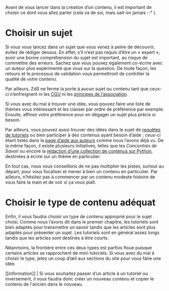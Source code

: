 Avant de vous lancer dans la création d’un contenu, il est important de choisir ce dont vous allez parler (cela va de soi, mais sait-on jamais :-° ).

# Choisir un sujet

Si vous vous lancez dans un sujet que vous venez à peine de découvrir, évitez de rédiger dessus. En effet, s’il n’est pas requis d’être un « expert », avoir une bonne compréhension du sujet est important, au risque de commettre des erreurs. Sachez que vous pouvez également co-écrire avec un auteur plus expérimenté que vous sur la question. De toute façon, les retours et le processus de validation vous permettront de contrôler la qualité de votre contenu.

Par ailleurs, ZdS ne ferme la porte à aucun sujet ou contenu tant que ceux-ci n’enfreignent ni les [CGU](https://zestedesavoir.com/pages/cgu/) ni les [principes de l’association](https://zestedesavoir.com/pages/association/). 

Si vous avez du mal à trouver une idée, vous pouvez faire une liste de thèmes vous intéressant et les classer par ordre de préférence par exemple. Ensuite, affinez votre préférence pour en dégager un sujet plus précis si besoin.

Par ailleurs, vous pouvez aussi trouver des idées dans le sujet de [requêtes de tutoriels](https://zestedesavoir.com/forums/sujet/983/requetes-de-tutoriels/) ou bien participer à des contenus ayant besoin d’aide ; ceux-ci étant listés dans la [page d’aide aux auteurs](https://zestedesavoir.com/contenus/aides/) comme nous l’avons déjà vu. De la même façon, il existe plusieurs initiatives, telles que les *Concentrés de Savoir* ou encore la [rédaction d’une collection de contenus sur Python](https://zestedesavoir.com/forums/sujet/2972/redaction-dune-collection-de-tutoriels-python/?page=1), destinées à écrire sur un thème en particulier.

En tout cas, nous vous conseillons de ne pas multiplier les pistes, surtout au départ, pour vous focaliser et mener à bien un contenu en particulier. Par ailleurs, n’hésitez pas à commencer par un contenu modeste histoire de vous faire la main et de voir si ça vous plaît.

# Choisir le type de contenu adéquat

Enfin, il vous faudra choisir un type de contenu approprié pour le sujet choisi. Comme nous l’avons dit dans le premier chapitre, les tutoriels sont bien adaptés pour transmettre un savoir tandis que les articles sont plus adaptés pour présenter un sujet. Les tutoriels sont en général assez longs tandis que les articles sont destinés à être courts. 

Néanmoins, la frontière entre ces deux types est parfois floue puisque certains articles se rapprochent de mini-tutoriels. Si vous avez du mal à choisir le type, jetez un coup d’œil aux sections du site pour vous faire une idée. 


[[information]]
|  Si vous souhaitez passer d’un article à un tutoriel ou inversement, il vous faudra donc créer un nouveau contenu et copier le contenu de l'ancien dans le nouveau.
